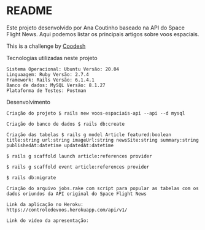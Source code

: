 # README

Este projeto desenvolvido por Ana Coutinho baseado na API do Space Flight News. Aqui podemos listar os principais artigos sobre voos espaciais.

This is a challenge by [Coodesh](https://coodesh.com/)


Tecnologias utilizadas neste projeto

    Sistema Operacional: Ubuntu Versão: 20.04
    Linguaagem: Ruby Versão: 2.7.4
    Framework: Rails Versão: 6.1.4.1
    Banco de dados: MySQL Versão: 8.1.27
    Plataforma de Testes: Postman


Desenvolvimento

    Criação do projeto $ rails new voos-espaciais-api --api --d mysql

    Criação do banco de dados $ rails db:create

    Criação das tabelas $ rails g model Article featured:boolean title:string url:string imageUrl:string newsSite:string summary:string publishedAt:datetime updatedAt:datetime

    $ rails g scaffold launch article:references provider

    $ rails g scaffold event article:references provider

    $ rails db:migrate

    Criação do arquivo jobs.rake com script para popular as tabelas com os dados oriundos da API original do Space Flight News

    Link da aplicação no Heroku: https://controledevoos.herokuapp.com/api/v1/

    Link do video da apresentação:

